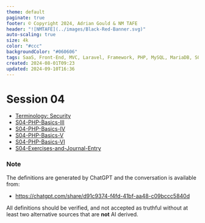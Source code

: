 ```yaml
---
theme: default
paginate: true
footer: © Copyright 2024, Adrian Gould & NM TAFE
header: "![NMTAFE](../images/Black-Red-Banner.svg)"
auto-scaling: true
size: 4k
color: "#ccc"
backgroundColor: "#060606"
tags: SaaS, Front-End, MVC, Laravel, Framework, PHP, MySQL, MariaDB, SQLite, Testing, Unit Testing, Feature Testing, PEST
created: 2024-08-01T09:23
updated: 2024-09-10T16:36
---
```


# Session 04


- [Terminology: Security](../session-04/S04-Terminology-Security.md)
- [S04-PHP-Basics-III](S04-PHP-Basics-III.md)
- [S04-PHP-Basics-IV](S04-PHP-Basics-IV.md)
- [S04-PHP-Basics-V](S04-PHP-Basics-V.md)
- [S04-PHP-Basics-VI](S04-PHP-Basics-VI.md)
- [S04-Exercises-and-Journal-Entry](S04-Exercises-and-Journal-Entry.md)
### Note

The definitions are generated by ChatGPT and the conversation is available from:

- https://chatgpt.com/share/d91c9374-f4fd-41bf-aa48-c09bccc5840d

All definitions should be verified, and not accepted as truthful without at least two alternative sources that are **not** AI derived.
